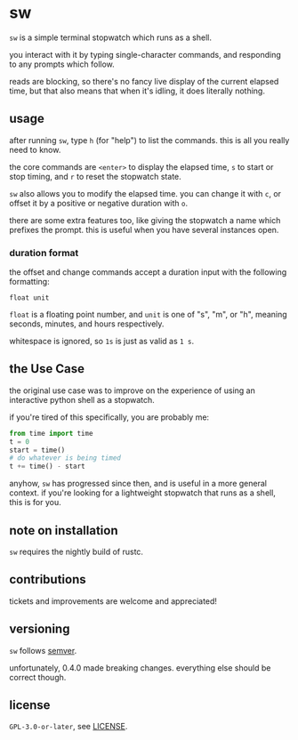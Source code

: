 # sw

`sw` is a simple terminal stopwatch which runs as a shell.

you interact with it by typing single-character commands, and responding to any prompts which follow.

reads are blocking, so there's no fancy live display of the current elapsed time, but that also means that when it's idling, it does literally nothing.

## usage

after running `sw`, type `h` (for "help") to list the commands.
this is all you really need to know.

the core commands are `<enter>` to display the elapsed time, `s` to start or
stop timing, and `r` to reset the stopwatch state.

`sw` also allows you to modify the elapsed time.
you can change it with `c`, or offset it by a positive or negative duration with `o`.

there are some extra features too, like giving the stopwatch a name which prefixes the prompt.
this is useful when you have several instances open.

### duration format

the offset and change commands accept a duration input with the following formatting:

```
float unit
```

`float` is a floating point number, and `unit` is one of "s", "m", or "h", meaning seconds, minutes, and hours respectively.

whitespace is ignored, so `1s` is just as valid as `1 s`.

## the Use Case

the original use case was to improve on the experience of using an interactive python shell as a stopwatch.

if you're tired of this specifically, you are probably me:

```python
from time import time
t = 0
start = time()
# do whatever is being timed
t += time() - start
```

anyhow, `sw` has progressed since then, and is useful in a more general context.
if you're looking for a lightweight stopwatch that runs as a shell, this is for you.

## note on installation

`sw` requires the nightly build of rustc.

## contributions

tickets and improvements are welcome and appreciated!

## versioning

`sw` follows [semver](https://semver.org).

unfortunately, 0.4.0 made breaking changes.
everything else should be correct though.

## license

`GPL-3.0-or-later`, see [LICENSE](./LICENSE).
